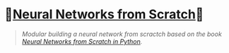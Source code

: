 # 🎉[Neural Networks from Scratch](https://github.com/raingrain/neural-networks-from-scratch)🎉

> *Modular building a neural network from scractch based on the book [Neural Networks from Scratch in Python](https://github.com/Sentdex/nnfs_book).*

